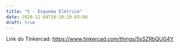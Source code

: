 ```yaml
---
title: "5 - Esquema Elétrico"
date: 2020-11-04T16:10:29-03:00
draft: true
---
```

Link do Tinkercad: https://www.tinkercad.com/things/5sSZRbQUG4Y
